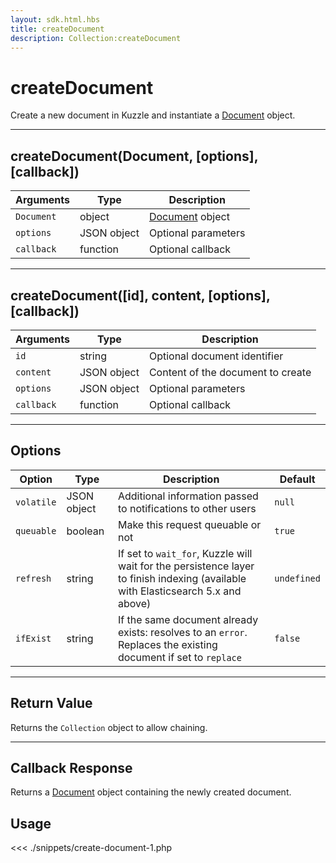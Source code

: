 ```yaml
---
layout: sdk.html.hbs
title: createDocument
description: Collection:createDocument
---
```


# createDocument

Create a new document in Kuzzle and instantiate a [Document](/sdk-reference/php/3/document/) object.

---

## createDocument(Document, [options], [callback])

| Arguments  | Type        | Description                                       |
| ---------- | ----------- | ------------------------------------------------- |
| `Document` | object      | [Document](/sdk-reference/php/3/document/) object |
| `options`  | JSON object | Optional parameters                               |
| `callback` | function    | Optional callback                                 |

---

## createDocument([id], content, [options], [callback])

| Arguments  | Type        | Description                       |
| ---------- | ----------- | --------------------------------- |
| `id`       | string      | Optional document identifier      |
| `content`  | JSON object | Content of the document to create |
| `options`  | JSON object | Optional parameters               |
| `callback` | function    | Optional callback                 |

---

## Options

| Option     | Type        | Description                                                                                                                      | Default     |
| ---------- | ----------- | -------------------------------------------------------------------------------------------------------------------------------- | ----------- |
| `volatile` | JSON object | Additional information passed to notifications to other users                                                                    | `null`      |
| `queuable` | boolean     | Make this request queuable or not                                                                                                | `true`      |
| `refresh`  | string      | If set to `wait_for`, Kuzzle will wait for the persistence layer to finish indexing (available with Elasticsearch 5.x and above) | `undefined` |
| `ifExist`  | string      | If the same document already exists: resolves to an `error`. Replaces the existing document if set to `replace`                  | `false`     |

---

## Return Value

Returns the `Collection` object to allow chaining.

---

## Callback Response

Returns a [Document](/sdk-reference/php/3/document/) object containing the newly created document.

## Usage

<<< ./snippets/create-document-1.php
